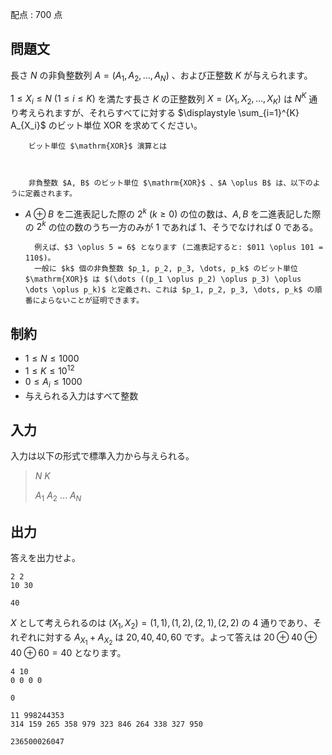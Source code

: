 配点 : $700$ 点

## 問題文

長さ $N$ の非負整数列 $A=(A_1,A_2,\dots,A_N)$ 、および正整数 $K$ が与えられます。

$1 \leq X_i \leq N\ (1\leq i \leq K)$ を満たす長さ $K$ の正整数列 $X=(X_1,X_2,\dots,X_K)$ は $N^K$ 通り考えられますが、それらすべてに対する $\displaystyle \sum_{i=1}^{K} A_{X_i}$ のビット単位 $\mathrm{XOR}$ を求めてください。

    
        ビット単位 $\mathrm{XOR}$ 演算とは
    
    

        非負整数 $A, B$ のビット単位 $\mathrm{XOR}$ 、$A \oplus B$ は、以下のように定義されます。
        

- $A \oplus B$ を二進表記した際の $2^k$ ($k \geq 0$) の位の数は、$A, B$ を二進表記した際の $2^k$ の位の数のうち一方のみが $1$ であれば $1$、そうでなければ $0$ である。

        例えば、$3 \oplus 5 = 6$ となります (二進表記すると: $011 \oplus 101 = 110$)。  
        一般に $k$ 個の非負整数 $p_1, p_2, p_3, \dots, p_k$ のビット単位 $\mathrm{XOR}$ は $(\dots ((p_1 \oplus p_2) \oplus p_3) \oplus \dots \oplus p_k)$ と定義され、これは $p_1, p_2, p_3, \dots, p_k$ の順番によらないことが証明できます。  
    

## 制約

- $1 \leq N \leq 1000$
- $1 \leq K \leq 10^{12}$
- $0 \leq A_i \leq 1000$
- 与えられる入力はすべて整数

## 入力

入力は以下の形式で標準入力から与えられる。

> $N$ $K$
> 
> $A_1$ $A_2$ $\dots$ $A_N$

## 出力

答えを出力せよ。

```input1
2 2
10 30
```

```output1
40
```

$X$ として考えられるのは $(X_1,X_2)=(1,1),(1,2),(2,1),(2,2)$ の $4$ 通りであり、それぞれに対する $A_{X_1}+A_{X_2}$ は $20,40,40,60$ です。よって答えは $20 \oplus 40 \oplus 40 \oplus 60=40$ となります。

```input2
4 10
0 0 0 0
```

```output2
0
```

```input3
11 998244353
314 159 265 358 979 323 846 264 338 327 950
```

```output3
236500026047
```
